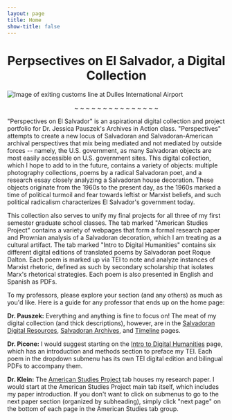 ```yaml
---
layout: page
title: Home
show-title: false
---
```

<h1 style="text-align: center;">Perpsectives on El Salvador, a Digital Collection</h1>

![Image of exiting customs line at Dulles International Airport](assets/img/salvadoran-customs-line.jpg)

<p style="text-align: center;">~ ~ ~ ~ ~ ~ ~ ~ ~ ~ ~ ~ ~ ~ ~</p>


  "Perspectives on El Salvador" is an aspirational digital collection and project portfolio for Dr. Jessica Pauszek's Archives in Action class. "Perspectives" attempts to create a new locus of Salvadoran and Salvadoran-American archival perspectives that mix being mediated and not mediated by outside forces -- namely, the U.S. government, as many Salvadoran objects are most easily accessible on U.S. government sites. This digital collection, which I hope to add to in the future, contains a variety of objects: multiple photography collections, poems by a radical Salvadoran poet, and a research essay closely analyzing a Salvadoran house decoration. These objects originate from the 1960s to the present day, as the 1960s marked a time of political turmoil and fear towards leftist or Marxist beliefs, and such political radicalism characterizes El Salvador's government today.

  This collection also serves to unify my final projects for all three of my first semester graduate school classes. The tab marked "American Studies Project" contains a variety of webpages that form a formal research paper and Prownian analysis of a Salvadoran decoration, which I am treating as a cultural artifact. The tab marked "Intro to Digital Humanities" contains six different digital editions of translated poems by Salvadoran poet Roque Dalton. Each poem is marked up via TEI to note and analyze instances of Marxist rhetoric, defined as such by secondary scholarship that isolates Marx's rhetorical strategies. Each poem is also presented in English and Spanish as PDFs.

  To my professors, please explore your section (and any others) as much as you'd like. Here is a guide for any professor that ends up on the home page:

  <b>Dr. Pauszek:</b> Everything and anything is fine to focus on! The meat of my digital collection (and thick descriptions), however, are in the [Salvadoran Digital Resources](salvadoran-digital-resources), [Salvadoran Archives](salvadoran-archives), and [Timeline](timeline) pages.

 <b> Dr. Picone:</b> I would suggest starting on the [Intro to Digital Humanities](intro-to-dh) page, which has an introduction and methods section to preface my TEI. Each poem in the dropdown submenu has its own TEI digital edition and bilingual PDFs to accompany them.

<b>  Dr. Klein:</b> The [American Studies Project](american-studies) tab houses my research paper. I would start at the American Studies Project main tab itself, which includes my paper introduction. If you don't want to click on submenus to go to the next paper section (organized by subheading), simply click "next page" on the bottom of each page in the American Studies tab group.
